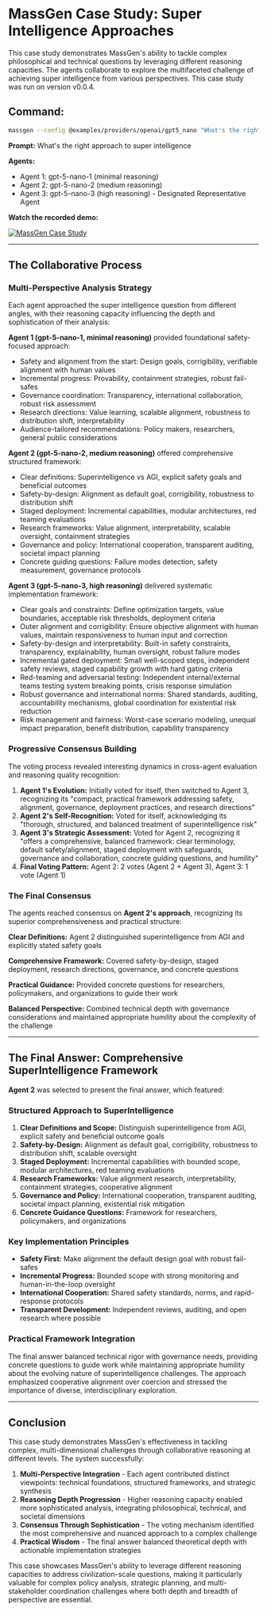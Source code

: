 # MassGen Case Study: Super Intelligence Approaches

This case study demonstrates MassGen's ability to tackle complex philosophical and technical questions by leveraging different reasoning capacities. The agents collaborate to explore the multifaceted challenge of achieving super intelligence from various perspectives. This case study was run on version v0.0.4.

## Command:
```bash
massgen --config @examples/providers/openai/gpt5_nano "What's the right approach to super intelligence"
```

**Prompt:** What's the right approach to super intelligence

**Agents:**
* Agent 1: gpt-5-nano-1 (minimal reasoning)
* Agent 2: gpt-5-nano-2 (medium reasoning)
* Agent 3: gpt-5-nano-3 (high reasoning) - Designated Representative Agent

**Watch the recorded demo:**

[![MassGen Case Study](https://img.youtube.com/vi/ZLQ7b096hEU/0.jpg)](https://www.youtube.com/watch?v=ZLQ7b096hEU)

---

## The Collaborative Process

### Multi-Perspective Analysis Strategy
Each agent approached the super intelligence question from different angles, with their reasoning capacity influencing the depth and sophistication of their analysis:

**Agent 1 (gpt-5-nano-1, minimal reasoning)** provided foundational safety-focused approach:
- Safety and alignment from the start: Design goals, corrigibility, verifiable alignment with human values
- Incremental progress: Provability, containment strategies, robust fail-safes
- Governance coordination: Transparency, international collaboration, robust risk assessment
- Research directions: Value learning, scalable alignment, robustness to distribution shift, interpretability
- Audience-tailored recommendations: Policy makers, researchers, general public considerations

**Agent 2 (gpt-5-nano-2, medium reasoning)** offered comprehensive structured framework:
- Clear definitions: Superintelligence vs AGI, explicit safety goals and beneficial outcomes
- Safety-by-design: Alignment as default goal, corrigibility, robustness to distribution shift
- Staged deployment: Incremental capabilities, modular architectures, red teaming evaluations
- Research frameworks: Value alignment, interpretability, scalable oversight, containment strategies
- Governance and policy: International cooperation, transparent auditing, societal impact planning
- Concrete guiding questions: Failure modes detection, safety measurement, governance protocols

**Agent 3 (gpt-5-nano-3, high reasoning)** delivered systematic implementation framework:
- Clear goals and constraints: Define optimization targets, value boundaries, acceptable risk thresholds, deployment criteria
- Outer alignment and corrigibility: Ensure objective alignment with human values, maintain responsiveness to human input and correction
- Safety-by-design and interpretability: Built-in safety constraints, transparency, explainability, human oversight, robust failure modes
- Incremental gated deployment: Small well-scoped steps, independent safety reviews, staged capability growth with hard gating criteria
- Red-teaming and adversarial testing: Independent internal/external teams testing system breaking points, crisis response simulation
- Robust governance and international norms: Shared standards, auditing, accountability mechanisms, global coordination for existential risk reduction
- Risk management and fairness: Worst-case scenario modeling, unequal impact preparation, benefit distribution, capability transparency

### Progressive Consensus Building
The voting process revealed interesting dynamics in cross-agent evaluation and reasoning quality recognition:

1. **Agent 1's Evolution:** Initially voted for itself, then switched to Agent 3, recognizing its "compact, practical framework addressing safety, alignment, governance, deployment practices, and research directions"
2. **Agent 2's Self-Recognition:** Voted for itself, acknowledging its "thorough, structured, and balanced treatment of superintelligence risk"
3. **Agent 3's Strategic Assessment:** Voted for Agent 2, recognizing it "offers a comprehensive, balanced framework: clear terminology, default safety/alignment, staged deployment with safeguards, governance and collaboration, concrete guiding questions, and humility"
4. **Final Voting Pattern:** Agent 2: 2 votes (Agent 2 + Agent 3), Agent 3: 1 vote (Agent 1)

### The Final Consensus
The agents reached consensus on **Agent 2's approach**, recognizing its superior comprehensiveness and practical structure:

**Clear Definitions:** Agent 2 distinguished superintelligence from AGI and explicitly stated safety goals

**Comprehensive Framework:** Covered safety-by-design, staged deployment, research directions, governance, and concrete questions

**Practical Guidance:** Provided concrete questions for researchers, policymakers, and organizations to guide their work

**Balanced Perspective:** Combined technical depth with governance considerations and maintained appropriate humility about the complexity of the challenge

---

## The Final Answer: Comprehensive SuperIntelligence Framework

**Agent 2** was selected to present the final answer, which featured:

### Structured Approach to SuperIntelligence
1. **Clear Definitions and Scope:** Distinguish superintelligence from AGI, explicit safety and beneficial outcome goals
2. **Safety-by-Design:** Alignment as default goal, corrigibility, robustness to distribution shift, scalable oversight
3. **Staged Deployment:** Incremental capabilities with bounded scope, modular architectures, red teaming evaluations
4. **Research Frameworks:** Value alignment research, interpretability, containment strategies, cooperative alignment
5. **Governance and Policy:** International cooperation, transparent auditing, societal impact planning, existential risk mitigation
6. **Concrete Guidance Questions:** Framework for researchers, policymakers, and organizations

### Key Implementation Principles
- **Safety First:** Make alignment the default design goal with robust fail-safes
- **Incremental Progress:** Bounded scope with strong monitoring and human-in-the-loop oversight
- **International Cooperation:** Shared safety standards, norms, and rapid-response protocols
- **Transparent Development:** Independent reviews, auditing, and open research where possible

### Practical Framework Integration
The final answer balanced technical rigor with governance needs, providing concrete questions to guide work while maintaining appropriate humility about the evolving nature of superintelligence challenges. The approach emphasized cooperative alignment over coercion and stressed the importance of diverse, interdisciplinary exploration.

---

## Conclusion

This case study demonstrates MassGen's effectiveness in tackling complex, multi-dimensional challenges through collaborative reasoning at different levels. The system successfully:

1. **Multi-Perspective Integration** - Each agent contributed distinct viewpoints: technical foundations, structured frameworks, and strategic synthesis
2. **Reasoning Depth Progression** - Higher reasoning capacity enabled more sophisticated analysis, integrating philosophical, technical, and societal dimensions
3. **Consensus Through Sophistication** - The voting mechanism identified the most comprehensive and nuanced approach to a complex challenge
4. **Practical Wisdom** - The final answer balanced theoretical depth with actionable implementation strategies

This case showcases MassGen's ability to leverage different reasoning capacities to address civilization-scale questions, making it particularly valuable for complex policy analysis, strategic planning, and multi-stakeholder coordination challenges where both depth and breadth of perspective are essential.
